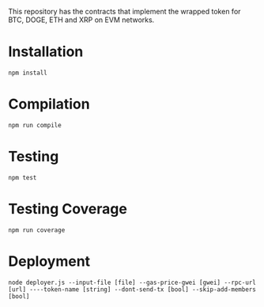 This repository has the contracts that implement the wrapped token for BTC, DOGE, ETH and XRP on EVM networks.

# Installation

    npm install

# Compilation

    npm run compile

# Testing

    npm test

# Testing Coverage

    npm run coverage

# Deployment

    node deployer.js --input-file [file] --gas-price-gwei [gwei] --rpc-url [url] ----token-name [string] --dont-send-tx [bool] --skip-add-members [bool]
